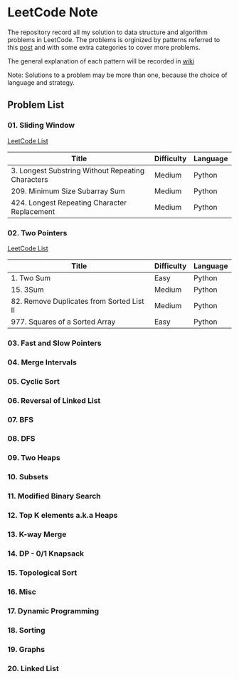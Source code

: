 # LeetCode Note
The repository record all my solution to data structure and algorithm problems in LeetCode. The problems is orginized by patterns referred to this [post](https://leetcode.com/discuss/general-discussion/457546/lc-problem-patterns-from-educativeio) and with some extra categories to cover more problems.

The general explanation of each pattern will be recorded in [wiki](https://github.com/saluf/leetcode-note/wiki)

Note: Solutions to a problem may be more than one, because the choice of language and strategy.

## Problem List
### 01. Sliding Window

[LeetCode List](https://leetcode.com/list/x1ca9zfj)

|Title                                            | Difficulty | Language |
| ----------------------------------------------- | ------| --- |
|3. Longest Substring Without Repeating Characters|Medium|Python|
|209. Minimum Size Subarray Sum					  |Medium|Python|
|424. Longest Repeating Character Replacement	  |Medium|Python|


### 02. Two Pointers

[LeetCode List](https://leetcode.com/list/x1c9yoj5)

|Title                                            | Difficulty | Language |
| ----------------------------------------------- | ------| --- |
|1. Two Sum				 				 	      |Easy	|Python|
|15. 3Sum					 					  |Medium|Python|
|82. Remove Duplicates from Sorted List II		  |Medium|Python|
|977. Squares of a Sorted Array	 				  |Easy|Python|

### 03. Fast and Slow Pointers
### 04. Merge Intervals
### 05. Cyclic Sort
### 06. Reversal of Linked List
### 07. BFS
### 08. DFS
### 09. Two Heaps
### 10. Subsets
### 11. Modified Binary Search
### 12. Top K elements a.k.a Heaps
### 13. K-way Merge
### 14. DP - 0/1 Knapsack
### 15. Topological Sort
### 16. Misc
### 17. Dynamic Programming
### 18. Sorting
### 19. Graphs
### 20. Linked List
